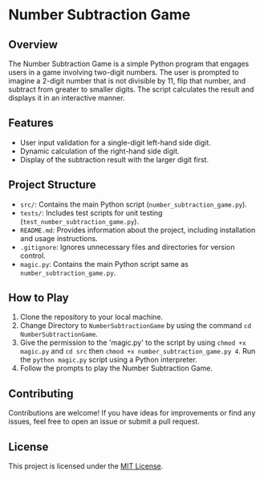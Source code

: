 # Number Subtraction Game

## Overview
The Number Subtraction Game is a simple Python program that engages users in a game involving two-digit numbers. The user is prompted to imagine a 2-digit number that is not divisible by 11, flip that number, and subtract from greater to smaller digits. The script calculates the result and displays it in an interactive manner.

## Features
- User input validation for a single-digit left-hand side digit.
- Dynamic calculation of the right-hand side digit.
- Display of the subtraction result with the larger digit first.

## Project Structure
- `src/`: Contains the main Python script (`number_subtraction_game.py`).
- `tests/`: Includes test scripts for unit testing (`test_number_subtraction_game.py`).
- `README.md`: Provides information about the project, including installation and usage instructions.
- `.gitignore`: Ignores unnecessary files and directories for version control.
- `magic.py`: Contains the main Python script same as `number_subtraction_game.py`.
  
## How to Play
1. Clone the repository to your local machine.
2. Change Directory to  `NumberSubtractionGame` by using the command `cd NumberSubtractionGame`.
3. Give the permission to the 'magic.py' to the script by using `chmod +x magic.py` and `cd src` then `chmod +x number_subtraction_game.py
4`. Run the `python magic.py` script using a Python interpreter.
5. Follow the prompts to play the Number Subtraction Game.

## Contributing
Contributions are welcome! If you have ideas for improvements or find any issues, feel free to open an issue or submit a pull request.

## License
This project is licensed under the [MIT License](LICENSE).
